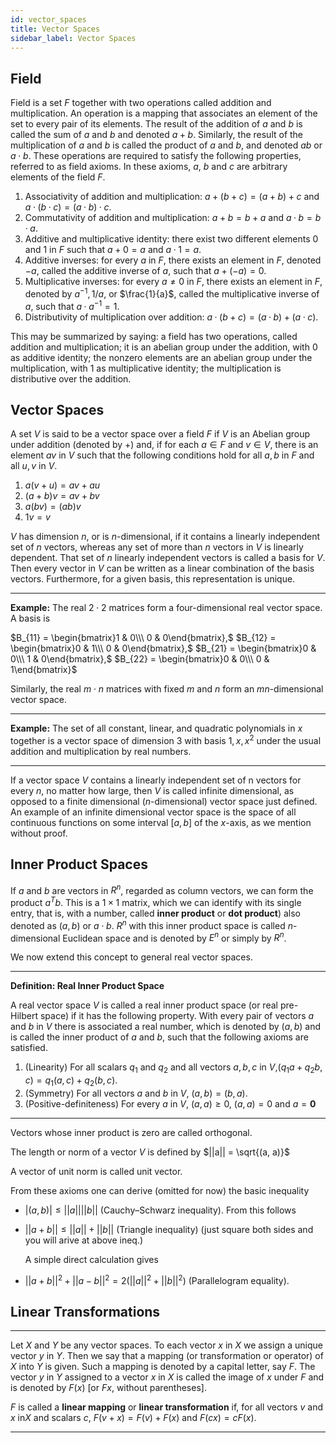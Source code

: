 ```yaml
---
id: vector_spaces
title: Vector Spaces
sidebar_label: Vector Spaces
---
```


## Field

Field is a set $F$ together with two operations called addition and multiplication. An operation is a mapping that associates an element of the set to every pair of its elements. The result of the addition of $a$ and $b$ is called the sum of $a$ and $b$ and denoted $a + b$. Similarly, the result of the multiplication of $a$ and $b$ is called the product of $a$ and $b$, and denoted $ab$ or $a⋅b$. These operations are required to satisfy the following properties, referred to as field axioms. In these axioms, $a$, $b$ and $c$ are arbitrary elements of the field $F$.

1. Associativity of addition and multiplication: $a + (b + c) = (a + b) + c$ and $a · (b · c) = (a · b) · c$.
2. Commutativity of addition and multiplication: $a + b = b + a$ and $a · b = b · a$.
3. Additive and multiplicative identity: there exist two different elements $0$ and $1$ in $F$ such that $a + 0 = a$ and $a · 1 = a$.
4. Additive inverses: for every $a$ in $F$, there exists an element in $F$, denoted $−a$, called the additive inverse of $a$, such that $a + (−a) = 0$.
5. Multiplicative inverses: for every $a ≠ 0$ in $F$, there exists an element in $F$, denoted by $a^{−1}, 1/a$, or $\frac{1}{a}$, called the multiplicative inverse of $a$, such that $a · a^{−1} = 1$.
6. Distributivity of multiplication over addition: $a · (b + c) = (a · b) + (a · c)$.

This may be summarized by saying: a field has two operations, called addition and multiplication; it is an abelian group under the addition, with $0$ as additive identity; the nonzero elements are an abelian group under the multiplication, with $1$ as multiplicative identity; the multiplication is distributive over the addition.

## Vector Spaces

A set $V$ is said to be a vector space over a field $F$ if $V$ is an Abelian group under addition (denoted by $+$) and, if for each $a \in F$ and
$v \in V$, there is an element $av$ in $V$ such that the following conditions hold for all $a, b$ in $F$ and all $u, v$ in $V$.

1. $a(v+u)=av+au$
2. $(a+b)v=av+bv$
3. $a(bv) = (ab)v$
4. $1v=v$

$V$ has dimension $n$, or is $n$-dimensional, if it contains a linearly independent set of $n$ vectors, whereas any set of more than $n$ vectors in $V$ is linearly dependent. That set of $n$ linearly independent vectors is called a basis for $V$. Then every vector in $V$ can be written as a linear combination of the basis vectors. Furthermore, for a given basis, this representation is unique.

---

**Example:** The real $2 \cdot 2$ matrices form a four-dimensional real vector space. A basis is

$B_{11} = \begin{bmatrix}1 & 0\\\ 0 & 0\end{bmatrix},$
$B_{12} = \begin{bmatrix}0 & 1\\\ 0 & 0\end{bmatrix},$
$B_{21} = \begin{bmatrix}0 & 0\\\ 1 & 0\end{bmatrix},$
$B_{22} = \begin{bmatrix}0 & 0\\\ 0 & 1\end{bmatrix}$

Similarly, the real $m \cdot n$ matrices with fixed $m$ and $n$ form an $mn$-dimensional vector space.

---

**Example:** The set of all constant, linear, and quadratic polynomials in $x$ together is a vector space of dimension 3 with basis ${1, x, x^2}$ under the usual addition and multiplication by real numbers.

---

If a vector space $V$ contains a linearly independent set of n vectors for every $n$, no matter how large, then $V$ is called infinite dimensional, as opposed to a finite dimensional ($n$-dimensional) vector space just defined. An example of an infinite dimensional vector space is the space of all continuous functions on some interval $[a, b]$ of the $x$-axis, as we mention without proof.

## Inner Product Spaces

If $a$ and $b$ are vectors in $R^n$, regarded as column vectors, we can form the product $a^Tb$. This is a $1 \times 1$ matrix, which we can identify with its single entry, that is, with a number, called **inner product** or **dot product**) also denoted as $(a, b)$ or $a \cdot b$. $R^n$ with this inner product space is called $n$-dimensional Euclidean space and is denoted by $E^n$ or simply by $R^n$.

We now extend this concept to general real vector spaces.

---

**Definition: Real Inner Product Space**

A real vector space $V$ is called a real inner product space (or real pre-Hilbert space) if it has the following property. With every pair of vectors $a$ and $b$ in $V$ there is associated a real number, which is denoted by $(a, b)$ and is called the inner product of $a$ and $b$, such that the following axioms are satisfied.

1. (Linearity) For all scalars $q_1$ and $q_2$ and all vectors $a, b, c$ in $V$,$(q_1a + q_2b, c) = q_1(a, c) + q_2(b, c)$.
2. (Symmetry) For all vectors $a$ and $b$ in $V$, $(a, b) = (b, a)$.
3. (Positive-definiteness) For every $a$ in $V$, $(a, a) \geq 0$, $(a, a) = 0$ and $a = \textbf{0}$

---

Vectors whose inner product is zero are called orthogonal.

The length or norm of a vector $V$ is defined by $||a|| = \sqrt{(a, a)}$

A vector of unit norm is called unit vector.

From these axioms one can derive (omitted for now) the basic inequality

- $|(a,b)| \leq ||a||||b||$ (Cauchy–Schwarz inequality). From this follows

- $||a + b|| \leq ||a|| + ||b||$ (Triangle inequality) (just square both sides and you will arive at above ineq.)

  A simple direct calculation gives

- $||a + b||^2 + ||a - b||^2 = 2(||a||^2 + ||b||^2)$ (Parallelogram equality).

## Linear Transformations

---

Let $X$ and $Y$ be any vector spaces. To each vector $x$ in $X$ we assign a unique vector $y$ in $Y$. Then we say that a mapping (or transformation or operator) of $X$ into $Y$ is given. Such a mapping is denoted by a capital letter, say $F$. The vector $y$ in $Y$ assigned to a vector $x$ in $X$ is called the image of $x$ under $F$ and is denoted by $F(x)$ [or $Fx$, without parentheses].

$F$ is called a **linear mapping** or **linear transformation** if, for all vectors $v$ and $x$ in$X$ and scalars $c$,
$F(v + x) = F(v) + F(x) \text{ and } F(cx) = cF(x)$.

---
